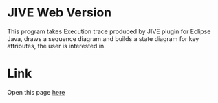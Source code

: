 # JIVE Web Version

This program takes Execution trace produced by JIVE plugin for Eclipse Java, draws a sequence diagram and builds a state diagram for key attributes, the user is interested in.

# Link
Open this page [here](https://saransappa.github.io/jive/)

